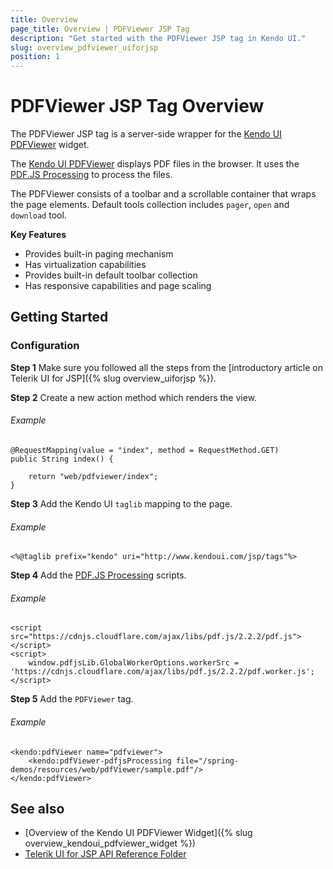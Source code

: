 ```yaml
---
title: Overview
page_title: Overview | PDFViewer JSP Tag
description: "Get started with the PDFViewer JSP tag in Kendo UI."
slug: overview_pdfviewer_uiforjsp
position: 1
---
```


# PDFViewer JSP Tag Overview

The PDFViewer JSP tag is a server-side wrapper for the [Kendo UI PDFViewer](http://docs.telerik.com/kendo-ui/api/javascript/ui/pdfviewer) widget.

The [Kendo UI PDFViewer](https://demos.telerik.com/jsp-ui/pdfviewer/index) displays PDF files in the browser. It uses the [PDF.JS Processing](https://mozilla.github.io/pdf.js/) to process the files.

The PDFViewer consists of a toolbar and a scrollable container that wraps the page elements. Default tools collection includes `pager`, `open` and `download` tool.

**Key Features**

* Provides built-in paging mechanism
* Has virtualization capabilities
* Provides built-in default toolbar collection
* Has responsive capabilities and page scaling

## Getting Started

### Configuration

**Step 1** Make sure you followed all the steps from the [introductory article on Telerik UI for JSP]({% slug overview_uiforjsp %}).

**Step 2** Create a new action method which renders the view.

###### Example

    @RequestMapping(value = "index", method = RequestMethod.GET)
    public String index() {

        return "web/pdfviewer/index";
    }

**Step 3** Add the Kendo UI `taglib` mapping to the page.

###### Example

    <%@taglib prefix="kendo" uri="http://www.kendoui.com/jsp/tags"%>

**Step 4** Add the [PDF.JS Processing](https://mozilla.github.io/pdf.js/) scripts.

###### Example

    <script src="https://cdnjs.cloudflare.com/ajax/libs/pdf.js/2.2.2/pdf.js"></script>
    <script>
        window.pdfjsLib.GlobalWorkerOptions.workerSrc = 'https://cdnjs.cloudflare.com/ajax/libs/pdf.js/2.2.2/pdf.worker.js';
    </script>

**Step 5** Add the `PDFViewer` tag.

###### Example

    <kendo:pdfViewer name="pdfviewer">
        <kendo:pdfViewer-pdfjsProcessing file="/spring-demos/resources/web/pdfViewer/sample.pdf"/>
    </kendo:pdfViewer>

## See also

* [Overview of the Kendo UI PDFViewer Widget]({% slug overview_kendoui_pdfviewer_widget %})
* [Telerik UI for JSP API Reference Folder](/api/jsp/autocomplete/animation)